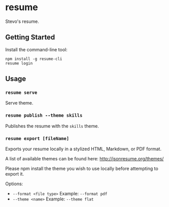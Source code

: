 # resume

Stevo's resume.

## Getting Started

Install the command-line tool:

```
npm install -g resume-cli
resume login
```

## Usage

### `resume serve`

Serve theme.

### `resume publish --theme skills`

Publishes the resume with the `skills` theme.

### `resume export [fileName]`

Exports your resume locally in a stylized HTML, Markdown, or PDF format.

A list of available themes can be found here: http://jsonresume.org/themes/

Please npm install the theme you wish to use locally before attempting to export it.

Options:
  - `--format <file type>` Example: `--format pdf`
  - `--theme <name>` Example: `--theme flat`
